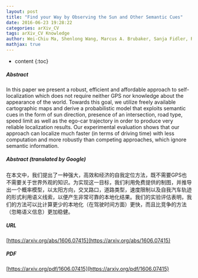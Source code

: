 ```yaml
---
layout: post
title: "Find your Way by Observing the Sun and Other Semantic Cues"
date: 2016-06-23 19:28:22
categories: arXiv_CV
tags: arXiv_CV Knowledge
author: Wei-Chiu Ma, Shenlong Wang, Marcus A. Brubaker, Sanja Fidler, Raquel Urtasun
mathjax: true
---
```


* content
{:toc}

##### Abstract
In this paper we present a robust, efficient and affordable approach to self-localization which does not require neither GPS nor knowledge about the appearance of the world. Towards this goal, we utilize freely available cartographic maps and derive a probabilistic model that exploits semantic cues in the form of sun direction, presence of an intersection, road type, speed limit as well as the ego-car trajectory in order to produce very reliable localization results. Our experimental evaluation shows that our approach can localize much faster (in terms of driving time) with less computation and more robustly than competing approaches, which ignore semantic information.

##### Abstract (translated by Google)
在本文中，我们提出了一种强大，高效和经济的自我定位方法，既不需要GPS也不需要关于世界外观的知识。为实现这一目标，我们利用免费提供的制图，并推导出一个概率模型，以太阳方向，交叉路口，道路类型，速度限制以及自我汽车轨迹的形式利用语义线索，以便产生非常可靠的本地化结果。我们的实验评估表明，我们的方法可以比计算更少的本地化（在驾驶时间方面）更快，而且比竞争的方法（忽略语义信息）更加稳健。

##### URL
[https://arxiv.org/abs/1606.07415](https://arxiv.org/abs/1606.07415)

##### PDF
[https://arxiv.org/pdf/1606.07415](https://arxiv.org/pdf/1606.07415)

